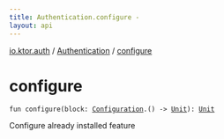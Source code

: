 ```yaml
---
title: Authentication.configure - 
layout: api
---
```


<div class='api-docs-breadcrumbs'><a href="../index.html">io.ktor.auth</a> / <a href="index.html">Authentication</a> / <a href="./configure.html">configure</a></div>

# configure

<div class="signature"><code><span class="keyword">fun </span><span class="identifier">configure</span><span class="symbol">(</span><span class="parameterName" id="io.ktor.auth.Authentication$configure(kotlin.Function1((io.ktor.auth.Authentication.Configuration, kotlin.Unit)))/block">block</span><span class="symbol">:</span>&nbsp;<a href="-configuration/index.html"><span class="identifier">Configuration</span></a><span class="symbol">.</span><span class="symbol">(</span><span class="symbol">)</span>&nbsp;<span class="symbol">-&gt;</span>&nbsp;<a href="https://kotlinlang.org/api/latest/jvm/stdlib/kotlin/-unit/index.html"><span class="identifier">Unit</span></a><span class="symbol">)</span><span class="symbol">: </span><a href="https://kotlinlang.org/api/latest/jvm/stdlib/kotlin/-unit/index.html"><span class="identifier">Unit</span></a></code></div>

Configure already installed feature

